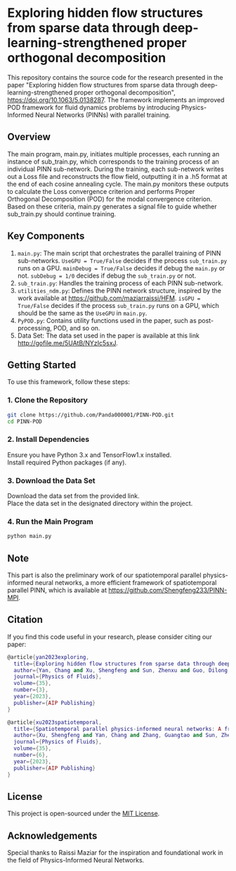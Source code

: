 # Exploring hidden flow structures from sparse data through deep-learning-strengthened proper orthogonal decomposition
This repository contains the source code for the research presented in the paper "Exploring hidden flow structures from sparse data through deep-learning-strengthened proper orthogonal decomposition", https://doi.org/10.1063/5.0138287.
The framework implements an improved POD framework for fluid dynamics problems by introducing Physics-Informed Neural Networks (PINNs) with parallel training.
## Overview
The main program, main.py, initiates multiple processes, each running an instance of sub_train.py, which corresponds to the training process of an individual PINN sub-network.
During the training, each sub-network writes out a Loss file and reconstructs the flow field, outputting it in a .h5 format at the end of each cosine annealing cycle.
The main.py monitors these outputs to calculate the Loss convergence criterion and performs Proper Orthogonal Decomposition (POD) for the modal convergence criterion.
Based on these criteria, main.py generates a signal file to guide whether sub_train.py should continue training.
## Key Components
1. `main.py`: The main script that orchestrates the parallel training of PINN sub-networks.
`UseGPU = True/False` decides if the process `sub_train.py` runs on a GPU.
`mainDebug = True/False` decides if debug the `main.py` or not.
`subDebug = 1/0` decides if debug the `sub_train.py` or not.  
2. `sub_train.py`: Handles the training process of each PINN sub-network.  
3. `utilities_ndm.py`: Defines the PINN network structure, inspired by the work available at https://github.com/maziarraissi/HFM.
`isGPU = True/False` decides if the process `sub_train.py` runs on a GPU, which should be the same as the `UseGPU` in `main.py`.  
4. `PyPOD.py`: Contains utility functions used in the paper, such as post-processing, POD, and so on.  
5. Data Set: The data set used in the paper is available at this link http://gofile.me/5UAtB/NYzIc5sxJ.
## Getting Started
To use this framework, follow these steps:  
### 1. Clone the Repository  
```bash
git clone https://github.com/Panda000001/PINN-POD.git  
cd PINN-POD
```  
### 2. Install Dependencies  
Ensure you have Python 3.x and TensorFlow1.x installed.  
Install required Python packages (if any).  
### 3. Download the Data Set  
Download the data set from the provided link.  
Place the data set in the designated directory within the project.
### 4. Run the Main Program
```bash
python main.py
```
## Note
This part is also the preliminary work of our spatiotemporal parallel physics-informed neural networks, a more efficient framework of spatiotemporal parallel PINN, which is available at https://github.com/Shengfeng233/PINN-MPI.
## Citation
If you find this code useful in your research, please consider citing our paper:
```lua
@article{yan2023exploring,
  title={Exploring hidden flow structures from sparse data through deep-learning-strengthened proper orthogonal decomposition},
  author={Yan, Chang and Xu, Shengfeng and Sun, Zhenxu and Guo, Dilong and Ju, Shengjun and Huang, Renfang and Yang, Guowei},
  journal={Physics of Fluids},
  volume={35},
  number={3},
  year={2023},
  publisher={AIP Publishing}
}

@article{xu2023spatiotemporal,
  title={Spatiotemporal parallel physics-informed neural networks: A framework to solve inverse problems in fluid mechanics},
  author={Xu, Shengfeng and Yan, Chang and Zhang, Guangtao and Sun, Zhenxu and Huang, Renfang and Ju, Shengjun and Guo, Dilong and Yang, Guowei},
  journal={Physics of Fluids},
  volume={35},
  number={6},
  year={2023},
  publisher={AIP Publishing}
}
```
## License
This project is open-sourced under the [MIT License](https://opensource.org/licenses/MIT).

## Acknowledgements
Special thanks to Raissi Maziar for the inspiration and foundational work in the field of Physics-Informed Neural Networks.
